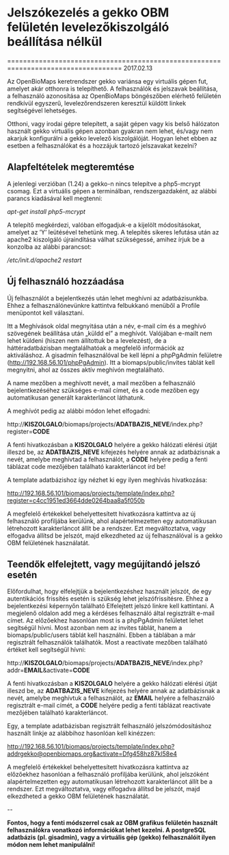 # Jelszókezelés a gekko OBM felületén levelezőkiszolgáló beállítása nélkül
===================================================================================
2017.02.13

Az OpenBioMaps keretrendszer gekko variánsa egy virtuális gépen fut, amelyet akár otthonra is telepíthető.
A felhasználók és jelszavak beállítása, a felhasználó azonosítása az OpenBioMaps böngészőben elérhető felületén rendkívül
egyszerű, levelezőrendszeren keresztül küldött linkek segítségével lehetséges.

Otthoni, vagy irodai gépre telepített, a saját gépen vagy kis belső hálózaton használt gekko virtuális gépen azonban
gyakran nem lehet, és/vagy nem akarjuk konfigurálni a gekko levelező kiszolgálóját. Hogyan lehet ebben az esetben a 
felhasználókat és a hozzájuk tartozó jelszavakat kezelni?


## Alapfeltételek megteremtése

A jelenlegi verzióban (1.24) a gekko-n nincs telepítve a php5-mcrypt csomag. Ezt a virtuális gépen a terminálban,
rendszergazdaként, az alábbi parancs kiadásával kell megtenni:

*apt-get install php5-mcrypt*

A telepítő megkérdezi, valóban elfogadjuk-e a kijelölt módosításokat, amelyet az ’Y’ leütésével tehetünk meg.
A telepítés sikeres lefutása után az apache2 kiszolgáló újraindítása válhat szükségessé, amihez írjuk be a konzolba
az alábbi parancsot:

*/etc/init.d/apache2 restart*

## Új felhasználó hozzáadása

Új felhasználót a bejelentkezés után lehet meghívni az adatbázisunkba. Ehhez a felhasználónevünkre kattintva
felbukkanó menüből a Profile menüpontot kell választani.

Itt a Meghívások oldal megnyitása után a név, e-mail cím és a meghívó szövegének beállítása után „küldd el” a meghívót.
Valójában e-mailt nem lehet küldeni (hiszen nem állítottuk be a levelezést), de a háttéradatbázisban megtalálhatóak a
megfelelő információk az aktiváláshoz.
A gisadmin felhasználóval be kell lépni a phpPgAdmin felületre (http://192.168.56.101/phpPgAdmin).
Itt a biomaps/public/invites táblát kell megnyitni, ahol az összes aktív meghívón megtalálható. 

A name mezőben a meghívott nevét,
a mail mezőben a felhasználó bejelentkezéséhez szükséges e-mail címet,
és a code mezőben egy automatikusan generált karakterláncot láthatunk.

A meghívót pedig az alábbi módon lehet elfogadni:

http://__KISZOLGALO__/biomaps/projects/__ADATBAZIS_NEVE__/index.php?register=__CODE__

A fenti hivatkozásban a __KISZOLGALO__ helyére a gekko hálózati elérési útját illeszd be,
az __ADATBAZIS_NEVE__ kifejezés helyére annak az adatbázisnak a nevét, amelybe meghívtad a felhasználót,
a __CODE__ helyére pedig a fenti táblázat code mezőjében található karakterláncot írd be!

A template adatbázishoz így nézhet ki egy ilyen meghívás hivatkozása:

http://192.168.56.101/biomaps/projects/template/index.php?register=c4cc1951ed3664dde0264baa8a5f050b

A megfelelő értékekkel behelyettesített hivatkozásra kattintva az új felhasználó profiljába kerülünk,
ahol alapértelmezetten egy automatikusan létrehozott karakterláncot állít be a rendszer. Ezt megváltoztatva, vagy elfogadva állítsd be jelszót, majd elkezdheted az új felhasználóval is a gekko OBM felületének használatát.


## Teendők elfelejtett, vagy megújítandó jelszó esetén

Előfordulhat, hogy elfelejtjük a bejelentkezéshez használt jelszót, de egy autentikációs frissítés esetén is szükség
lehet jelszófrissítésre.
Ehhez a bejelentkezési képernyőn található Elfelejtett jelszó linkre kell kattintani. A megjelenő oldalon add meg a
kérdéses felhasználó által regisztrált e-mail címet.
Az előzőekhez hasonlóan most is a phpPgAdmin felületet lehet segítségül hívni. Most azonban nem az invites táblát,
hanem a biomaps/public/users táblát kell használni. Ebben a táblában a már regisztrált felhasználók találhatók. 
Most a reactivate mezőben található értéket kell segítségül hívni:

http://__KISZOLGALO__/biomaps/projects/__ADATBAZIS_NEVE__/index.php?addr=__EMAIL__&activate=__CODE__

A fenti hivatkozásban a __KISZOLGALO__ helyére a gekko hálózati elérési útját illeszd be,
az __ADATBAZIS_NEVE__ kifejezés helyére annak az adatbázisnak a nevét, amelybe meghívtuk a felhasználót,
az __EMAIL__ helyére a felhasználó regisztrált e-mail címét, a __CODE__ helyére pedig a fenti táblázat
reactivate mezőjében található karakterláncot.

Egy, a template adatbázisban regisztrált felhasználó jelszómódosításhoz használt linkje az alábbihoz hasonlóan kell kinézzen:

http://192.168.56.101/biomaps/projects/template/index.php?addrgekko@openbiomaps.org&activate=Dfg458hz87kl58e4

A megfelelő értékekkel behelyettesített hivatkozásra kattintva az előzőekhez hasonlóan a felhasználó profiljába kerülünk, ahol jelszóként alapértelmezetten egy automatikusan létrehozott karakterláncot állít be a rendszer. Ezt megváltoztatva, vagy elfogadva állítsd be jelszót, majd elkezdheted a gekko OBM felületének használatát.

--

**Fontos, hogy a fenti módszerrel csak az OBM grafikus felületén használt felhasználókra vonatkozó információkat lehet kezelni. A postgreSQL adatbázis (pl. gisadmin), vagy a virtuális gép (gekko) felhasználóit ilyen módon nem lehet manipulálni!**
